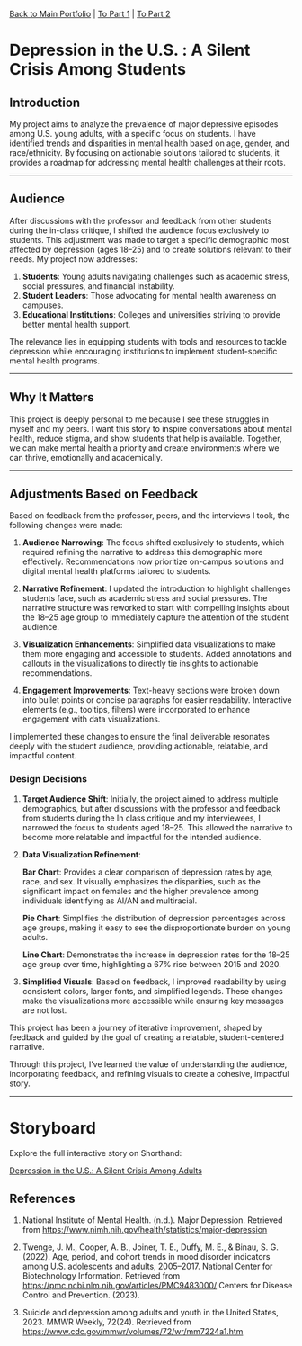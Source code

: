 [Back to Main Portfolio](README.md) | [To Part 1](final_project_Aagam.md) | [To Part 2](final_project_Aagam2.md)

# Depression in the U.S. : A Silent Crisis Among Students

## **Introduction**
My project aims to analyze the prevalence of major depressive episodes among U.S. young adults, with a specific focus on students. I have identified trends and disparities in mental health based on age, gender, and race/ethnicity. By focusing on actionable solutions tailored to students, it provides a roadmap for addressing mental health challenges at their roots.

---

## **Audience**
After discussions with the professor and feedback from other students during the in-class critique, I shifted the audience focus exclusively to students. This adjustment was made to target a specific demographic most affected by depression (ages 18–25) and to create solutions relevant to their needs. My project now addresses:
1. **Students**: Young adults navigating challenges such as academic stress, social pressures, and financial instability.
2. **Student Leaders**: Those advocating for mental health awareness on campuses.
3. **Educational Institutions**: Colleges and universities striving to provide better mental health support.

The relevance lies in equipping students with tools and resources to tackle depression while encouraging institutions to implement student-specific mental health programs.

---

## Why It Matters
This project is deeply personal to me because I see these struggles in myself and my peers. I want this story to inspire conversations about mental health, reduce stigma, and show students that help is available. Together, we can make mental health a priority and create environments where we can thrive, emotionally and academically.

---

## **Adjustments Based on Feedback**
Based on feedback from the professor, peers, and the interviews I took, the following changes were made:
1. **Audience Narrowing**:
   The focus shifted exclusively to students, which required refining the narrative to address this demographic more effectively.
   Recommendations now prioritize on-campus solutions and digital mental health platforms tailored to students.

2. **Narrative Refinement**:
   I updated the introduction to highlight challenges students face, such as academic stress and social pressures.
   The narrative structure was reworked to start with compelling insights about the 18–25 age group to immediately capture the attention of the student audience.

3. **Visualization Enhancements**:
   Simplified data visualizations to make them more engaging and accessible to students.
   Added annotations and callouts in the visualizations to directly tie insights to actionable recommendations.

4. **Engagement Improvements**:
   Text-heavy sections were broken down into bullet points or concise paragraphs for easier readability.
   Interactive elements (e.g., tooltips, filters) were incorporated to enhance engagement with data visualizations.

I implemented these changes to ensure the final deliverable resonates deeply with the student audience, providing actionable, relatable, and impactful content.

### Design Decisions

1. **Target Audience Shift**:
   Initially, the project aimed to address multiple demographics, but after discussions with the professor and feedback from students during the In class critique and my interviewees, I narrowed the focus to students aged 18–25. This allowed the narrative to become more relatable and impactful for the intended audience.

2. **Data Visualization Refinement**:
   
   **Bar Chart**: 
     Provides a clear comparison of depression rates by age, race, and sex. It visually emphasizes the disparities, such as the significant impact on females and 
     the higher prevalence among individuals identifying as AI/AN and multiracial.
   
   **Pie Chart**:
     Simplifies the distribution of depression percentages across age groups, making it easy to see the disproportionate burden on young adults.
   
   **Line Chart**:
     Demonstrates the increase in depression rates for the 18–25 age group over time, highlighting a 67% rise between 2015 and 2020.

4. **Simplified Visuals**:
   Based on feedback, I improved readability by using consistent colors, larger fonts, and simplified legends. These changes make the visualizations more accessible while ensuring key messages are not lost.

This project has been a journey of iterative improvement, shaped by feedback and guided by the goal of creating a relatable, student-centered narrative.

Through this project, I’ve learned the value of understanding the audience, incorporating feedback, and refining visuals to create a cohesive, impactful story.

---

# Storyboard

Explore the full interactive story on Shorthand:

[Depression in the U.S.: A Silent Crisis Among Adults](https://carnegiemellon.shorthandstories.com/depression-in-the-us-a-silent-crisis-among-adults/index.html)

## References
1) National Institute of Mental Health. (n.d.). Major Depression. Retrieved from https://www.nimh.nih.gov/health/statistics/major-depression
 
2) Twenge, J. M., Cooper, A. B., Joiner, T. E., Duffy, M. E., & Binau, S. G. (2022). Age, period, and cohort trends in mood disorder indicators among U.S. adolescents and adults, 2005–2017. National Center for Biotechnology Information. Retrieved from https://pmc.ncbi.nlm.nih.gov/articles/PMC9483000/
Centers for Disease Control and Prevention. (2023).

3) Suicide and depression among adults and youth in the United States, 2023. MMWR Weekly, 72(24). Retrieved from https://www.cdc.gov/mmwr/volumes/72/wr/mm7224a1.htm

